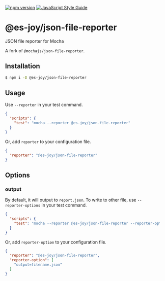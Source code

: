 [![npm version](https://badge.fury.io/js/%40mochajs%2Fjson-file-reporter.svg)](https://badge.fury.io/js/%40mochajs%2Fjson-file-reporter)
[![JavaScript Style Guide](https://img.shields.io/badge/code_style-standard-brightgreen.svg)](https://standardjs.com)

# @es-joy/json-file-reporter
JSON file reporter for Mocha

A fork of `@mochajs/json-file-reporter`.

## Installation
```sh
$ npm i -D @es-joy/json-file-reporter
```

## Usage
Use `--reporter` in your test command.

```json
{
  "scripts": {
    "test": "mocha --reporter @es-joy/json-file-reporter"
  }
}
```

Or, add `reporter` to your configuration file.

```json
{
  "reporter": "@es-joy/json-file-reporter"
}
```

## Options
### output
By default, it will output to `report.json`. To write to other file, use `--reporter-options` in your test command.

```json
{
  "scripts": {
    "test": "mocha --reporter @es-joy/json-file-reporter --reporter-options output=filename.json"
  }
}
```

Or, add `reporter-option` to your configuration file.

```json
{
  "reporter": "@es-joy/json-file-reporter",
  "reporter-option": [
    "output=filename.json"
  ]
}
```

